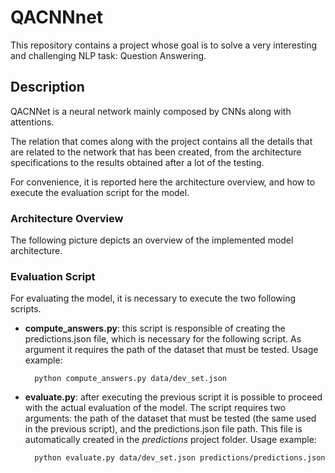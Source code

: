 # QACNNnet
This repository contains a project whose goal is to solve a very interesting and challenging NLP task: Question Answering.


## Description
QACNNet is a neural network mainly composed by CNNs along with attentions.

The relation that comes along with the project contains all the details that are related to the network that has been created, from the architecture specifications to the results obtained after a lot of the testing.

For convenience, it is reported here the architecture overview, and how to execute the evaluation script for the model.

### Architecture Overview
The following picture depicts an overview of the implemented model architecture.


### Evaluation Script
For evaluating the model, it is necessary to execute the two following scripts.

* **compute_answers.py**: this script is responsible of creating the predictions.json file, which is necessary for the following script. As argument it requires the path of the dataset that must be tested. Usage example:

        python compute_answers.py data/dev_set.json
* **evaluate.py**: after executing the previous script it is possible to proceed with the actual evaluation of the model. The script requires two arguments: the path of the dataset that must be tested (the same used in the previous script), and the predictions.json file path. This file is automatically created in the *predictions* project folder. Usage example:

        python evaluate.py data/dev_set.json predictions/predictions.json
     
 


